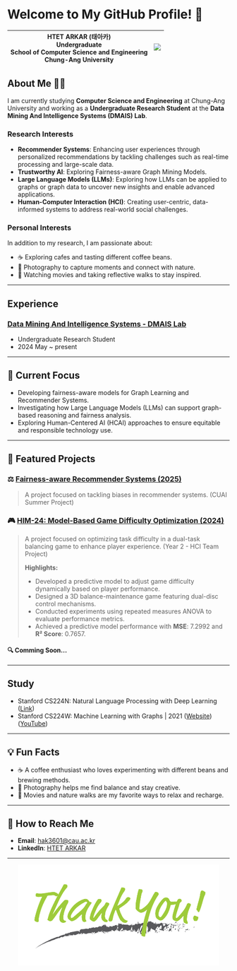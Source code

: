 # Welcome to My GitHub Profile! 👋


| HTET ARKAR (태아카) <br> Undergraduate <br> School of Computer Science and Engineering <br> Chung-Ang University | <img src="https://github.com/hak3601/hak3601/blob/main/Profile.JPG" width="150"> | 
|--------------------------|-----------------------------------------------------------------------|


## About Me 👨‍💻

I am currently studying **Computer Science and Engineering** at Chung-Ang University and working as a **Undergraduate Research Student** at the **Data Mining And Intelligence Systems (DMAIS) Lab**. 

### Research Interests

- **Recommender Systems**: Enhancing user experiences through personalized recommendations by tackling challenges such as real-time processing and large-scale data.
- **Trustworthy AI**: Exploring Fairness-aware Graph Mining Models.
- **Large Language Models (LLMs)**: Exploring how LLMs can be applied to graphs or graph data to uncover new insights and enable advanced applications.
- **Human-Computer Interaction (HCI)**: Creating user-centric, data-informed systems to address real-world social challenges.

### Personal Interests
In addition to my research, I am passionate about:
- ☕ Exploring cafes and tasting different coffee beans.
- 📸 Photography to capture moments and connect with nature.
- 🎥 Watching movies and taking reflective walks to stay inspired.

---

## Experience

### [Data Mining And Intelligence Systems - DMAIS Lab](https://sites.google.com/view/cau-dmis-lab/team#h.ofxovz4w4q69)
- Undergraduate Research Student
- 2024 May ~ present

---

## 🌟 Current Focus

- Developing fairness-aware models for Graph Learning and Recommender Systems.
- Investigating how Large Language Models (LLMs) can support graph-based reasoning and fairness analysis.
- Exploring Human-Centered AI (HCAI) approaches to ensure equitable and responsible technology use.

---

## 📂 Featured Projects

### ⚖️ [Fairness-aware Recommender Systems (2025)](https://github.com/hak3601/CUAI-RecSys.git) 
>  A project focused on tackling biases in recommender systems. (CUAI Summer Project) 

### 🎮 [HIM-24: Model-Based Game Difficulty Optimization (2024)](https://github.com/hak3601/HIM-24/blob/main/paper.pdf)
> A project focused on optimizing task difficulty in a dual-task balancing game to enhance player experience. (Year 2 - HCI Team Project)
>
> **Highlights:**
> - Developed a predictive model to adjust game difficulty dynamically based on player performance.
> - Designed a 3D balance-maintenance game featuring dual-disc control mechanisms.
> - Conducted experiments using repeated measures ANOVA to evaluate performance metrics.
> - Achieved a predictive model performance with **MSE**: 7.2992 and **R² Score**: 0.7657.

#### 🔍 Comming Soon...

---
## Study

- Stanford CS224N: Natural Language Processing with Deep Learning ([Link](https://github.com/hak3601/NLP-CS224n.git))
- Stanford CS224W: Machine Learning with Graphs | 2021 ([Website](https://snap.stanford.edu/class/cs224w-2020/))([YouTube](https://youtube.com/playlist?list=PLoROMvodv4rPLKxIpqhjhPgdQy7imNkDn&si=klvqjJe6mnROE7KP))

---

## 💡 Fun Facts

- ☕ A coffee enthusiast who loves experimenting with different beans and brewing methods.
- 📸 Photography helps me find balance and stay creative.
- 🎥 Movies and nature walks are my favorite ways to relax and recharge.

---

## 📢 How to Reach Me

- **Email**: [hak3601@cau.ac.kr](mailto:hak3601@cau.ac.kr) <!-- Replace with your email -->
- **LinkedIn**: [HTET ARKAR](https://linkedin.com/in/h-arkar) <!-- Replace with your LinkedIn profile link -->

---

<p align="center">
  <img src="https://github.com/hak3601/hak3601/blob/main/Picture1.png" alt="Footer Image"> <!-- Replace with your footer image link -->
</p>
